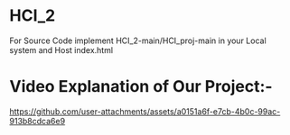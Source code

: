 # HCI_2

For Source Code implement HCI_2-main/HCI_proj-main in your Local system and Host index.html

# Video Explanation of Our Project:-






https://github.com/user-attachments/assets/a0151a6f-e7cb-4b0c-99ac-913b8cdca6e9

